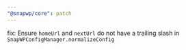 ```yaml
---
"@snapwp/core": patch
---
```


fix: Ensure `homeUrl` and `nextUrl` do not have a trailing slash in `SnapWPConfigManager.normalizeConfig`
